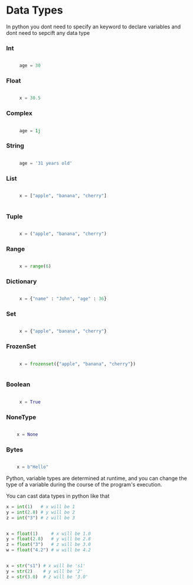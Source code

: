 # Data Types

In python you dont need to specify an keyword to declare variables and dont need to sepcift any data type

### Int

```python lineons

     age = 30

```

### Float

```python lineons

     x = 30.5

```

### Complex

```python lineons

     age = 1j

```

### String

```python lineons

     age = '31 years old'

```

### List

```python lineons

     x = ["apple", "banana", "cherry"]
     
```

### Tuple

```python lineons

     x = ("apple", "banana", "cherry")

```

### Range

```python lineons

     x = range(6)

```

### Dictionary

```python lineons

     x = {"name" : "John", "age" : 36}

```

### Set

```python lineons

     x = {"apple", "banana", "cherry"}
```

### FrozenSet

```python lineons

     x = frozenset({"apple", "banana", "cherry"})
     
```

### Boolean

```python lineons

     x = True

```

### NoneType

```python lineons

    x = None

```

### Bytes

```python lineons

    x = b"Hello"

```

Python, variable types are determined at runtime, and you can change the type of a variable during the course of the program's execution.

You can cast data types in python like that 

```python lineons
x = int(1)   # x will be 1
y = int(2.8) # y will be 2
z = int("3") # z will be 3


x = float(1)     # x will be 1.0
y = float(2.8)   # y will be 2.8
z = float("3")   # z will be 3.0
w = float("4.2") # w will be 4.2


x = str("s1") # x will be 's1'
y = str(2)    # y will be '2'
z = str(3.0)  # z will be '3.0'
```


